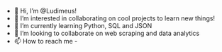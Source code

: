 - 👋 Hi, I’m @Ludimeus!
- 👀 I’m interested in collaborating on cool projects to learn new things!
- 🌱 I’m currently learning Python, SQL and JSON
- 💞️ I’m looking to collaborate on web scraping and data analytics
- 📫 How to reach me -
